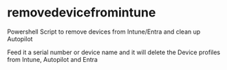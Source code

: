 # removedevicefromintune
Powershell Script to remove devices from Intune/Entra and clean up Autopilot

Feed it a serial number or device name and it will delete the Device profiles from Intune, Autopilot and Entra
